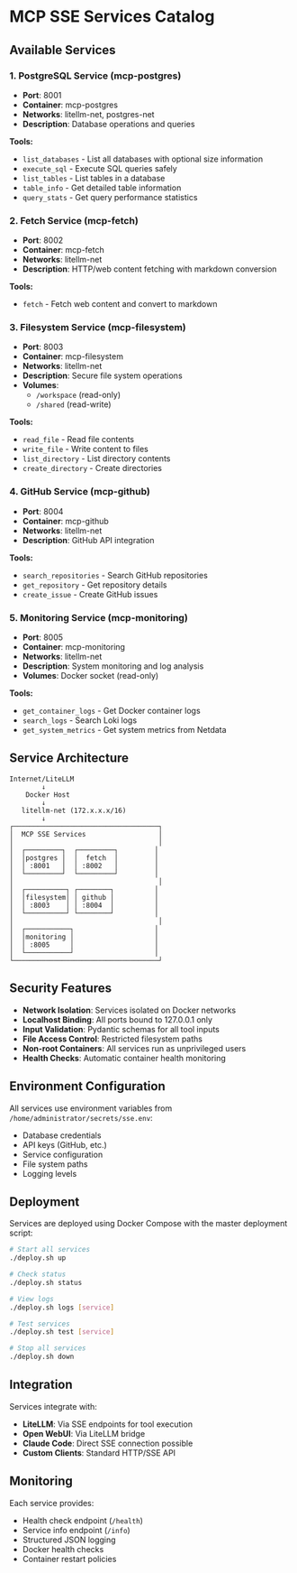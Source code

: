 # MCP SSE Services Catalog

## Available Services

### 1. PostgreSQL Service (mcp-postgres)
- **Port**: 8001
- **Container**: mcp-postgres
- **Networks**: litellm-net, postgres-net
- **Description**: Database operations and queries

**Tools:**
- `list_databases` - List all databases with optional size information
- `execute_sql` - Execute SQL queries safely
- `list_tables` - List tables in a database
- `table_info` - Get detailed table information
- `query_stats` - Get query performance statistics

### 2. Fetch Service (mcp-fetch)  
- **Port**: 8002
- **Container**: mcp-fetch
- **Networks**: litellm-net
- **Description**: HTTP/web content fetching with markdown conversion

**Tools:**
- `fetch` - Fetch web content and convert to markdown

### 3. Filesystem Service (mcp-filesystem)
- **Port**: 8003
- **Container**: mcp-filesystem  
- **Networks**: litellm-net
- **Description**: Secure file system operations
- **Volumes**: 
  - `/workspace` (read-only)
  - `/shared` (read-write)

**Tools:**
- `read_file` - Read file contents
- `write_file` - Write content to files
- `list_directory` - List directory contents
- `create_directory` - Create directories

### 4. GitHub Service (mcp-github)
- **Port**: 8004
- **Container**: mcp-github
- **Networks**: litellm-net
- **Description**: GitHub API integration

**Tools:**
- `search_repositories` - Search GitHub repositories
- `get_repository` - Get repository details
- `create_issue` - Create GitHub issues

### 5. Monitoring Service (mcp-monitoring)
- **Port**: 8005
- **Container**: mcp-monitoring
- **Networks**: litellm-net
- **Description**: System monitoring and log analysis
- **Volumes**: Docker socket (read-only)

**Tools:**
- `get_container_logs` - Get Docker container logs
- `search_logs` - Search Loki logs  
- `get_system_metrics` - Get system metrics from Netdata

## Service Architecture

```
Internet/LiteLLM
        ↓
    Docker Host
        ↓
   litellm-net (172.x.x.x/16)
        ↓
┌────────────────────────────────────┐
│  MCP SSE Services                  │
│                                    │  
│  ┌─────────┐  ┌─────────┐         │
│  │postgres │  │  fetch  │         │
│  │ :8001   │  │ :8002   │         │
│  └─────────┘  └─────────┘         │
│                                    │
│  ┌──────────┐ ┌────────┐          │
│  │filesystem│ │ github │          │
│  │ :8003    │ │ :8004  │          │
│  └──────────┘ └────────┘          │
│                                    │
│  ┌───────────┐                    │
│  │monitoring │                    │
│  │ :8005     │                    │
│  └───────────┘                    │
└────────────────────────────────────┘
```

## Security Features

- **Network Isolation**: Services isolated on Docker networks
- **Localhost Binding**: All ports bound to 127.0.0.1 only  
- **Input Validation**: Pydantic schemas for all tool inputs
- **File Access Control**: Restricted filesystem paths
- **Non-root Containers**: All services run as unprivileged users
- **Health Checks**: Automatic container health monitoring

## Environment Configuration

All services use environment variables from `/home/administrator/secrets/sse.env`:

- Database credentials
- API keys (GitHub, etc.)
- Service configuration
- File system paths
- Logging levels

## Deployment

Services are deployed using Docker Compose with the master deployment script:

```bash
# Start all services
./deploy.sh up

# Check status
./deploy.sh status

# View logs  
./deploy.sh logs [service]

# Test services
./deploy.sh test [service]

# Stop all services
./deploy.sh down
```

## Integration

Services integrate with:
- **LiteLLM**: Via SSE endpoints for tool execution
- **Open WebUI**: Via LiteLLM bridge
- **Claude Code**: Direct SSE connection possible
- **Custom Clients**: Standard HTTP/SSE API

## Monitoring

Each service provides:
- Health check endpoint (`/health`)
- Service info endpoint (`/info`)  
- Structured JSON logging
- Docker health checks
- Container restart policies